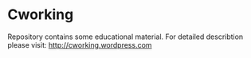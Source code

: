 Cworking
========

Repository contains some educational material. For detailed describtion please visit: http://cworking.wordpress.com
